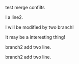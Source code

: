 test merge confilts

I a line2.

I will be modified by two branch!

It may be a interesting thing!

branch2 add two line.

branch2 add two line.

